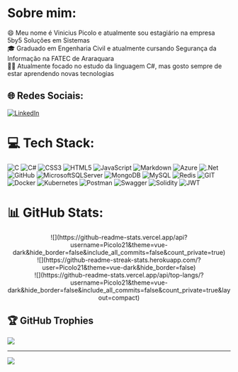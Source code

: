 # Sobre mim:
😄 Meu nome é Vinicius Picolo e atualmente sou estagiário na empresa 5by5 Soluções em Sistemas<br>🎓 Graduado em Engenharia Civil e atualmente cursando Segurança da Informação na FATEC de Araraquara<br>👩‍💻 Atualmente focado no estudo da linguagem C#, mas gosto sempre de estar aprendendo novas tecnologias<br>


## 🌐 Redes Sociais:
[![LinkedIn](https://img.shields.io/badge/LinkedIn-%230077B5.svg?logo=linkedin&logoColor=white)](https://linkedin.com/in/vinicius-picolo-1b6064171) 

# 💻 Tech Stack:
![C](https://img.shields.io/badge/c-%2300599C.svg?style=for-the-badge&logo=c&logoColor=white) ![C#](https://img.shields.io/badge/c%23-%23239120.svg?style=for-the-badge&logo=c-sharp&logoColor=white) ![CSS3](https://img.shields.io/badge/css3-%231572B6.svg?style=for-the-badge&logo=css3&logoColor=white) ![HTML5](https://img.shields.io/badge/html5-%23E34F26.svg?style=for-the-badge&logo=html5&logoColor=white) ![JavaScript](https://img.shields.io/badge/javascript-%23323330.svg?style=for-the-badge&logo=javascript&logoColor=%23F7DF1E) ![Markdown](https://img.shields.io/badge/markdown-%23000000.svg?style=for-the-badge&logo=markdown&logoColor=white) ![Azure](https://img.shields.io/badge/azure-%230072C6.svg?style=for-the-badge&logo=azure-devops&logoColor=white) ![.Net](https://img.shields.io/badge/.NET-5C2D91?style=for-the-badge&logo=.net&logoColor=white) ![GitHub](https://img.shields.io/badge/GitHub-%23121011.svg?style=for-the-badge&logo=github&logoColor=white) ![MicrosoftSQLServer](https://img.shields.io/badge/Microsoft%20SQL%20Sever-CC2927?style=for-the-badge&logo=microsoft%20sql%20server&logoColor=white) ![MongoDB](https://img.shields.io/badge/MongoDB-%234ea94b.svg?style=for-the-badge&logo=mongodb&logoColor=white) ![MySQL](https://img.shields.io/badge/mysql-%2300f.svg?style=for-the-badge&logo=mysql&logoColor=white) ![Redis](https://img.shields.io/badge/redis-%23DD0031.svg?style=for-the-badge&logo=redis&logoColor=white) ![GIT](https://img.shields.io/badge/Git-fc6d26?style=for-the-badge&logo=git&logoColor=white) ![Docker](https://img.shields.io/badge/docker-%230db7ed.svg?style=for-the-badge&logo=docker&logoColor=white) ![Kubernetes](https://img.shields.io/badge/kubernetes-%23326ce5.svg?style=for-the-badge&logo=kubernetes&logoColor=white) ![Postman](https://img.shields.io/badge/Postman-FF6C37?style=for-the-badge&logo=postman&logoColor=white) ![Swagger](https://img.shields.io/badge/-Swagger-%23Clojure?style=for-the-badge&logo=swagger&logoColor=white) ![Solidity](https://img.shields.io/badge/Solidity-%23363636.svg?style=for-the-badge&logo=solidity&logoColor=white) ![JWT](https://img.shields.io/badge/JWT-black?style=for-the-badge&logo=JSON%20web%20tokens)
# 📊 GitHub Stats:
<div align="center">
![](https://github-readme-stats.vercel.app/api?username=Picolo21&theme=vue-dark&hide_border=false&include_all_commits=false&count_private=true)<br/>
![](https://github-readme-streak-stats.herokuapp.com/?user=Picolo21&theme=vue-dark&hide_border=false)<br/>
![](https://github-readme-stats.vercel.app/api/top-langs/?username=Picolo21&theme=vue-dark&hide_border=false&include_all_commits=false&count_private=true&layout=compact)
</div>

## 🏆 GitHub Trophies
![](https://github-profile-trophy.vercel.app/?username=Picolo21&theme=radical&no-frame=false&no-bg=true&margin-w=4)

---
[![](https://visitcount.itsvg.in/api?id=Picolo21&icon=5&color=3)](https://visitcount.itsvg.in)

<!-- Proudly created with GPRM ( https://gprm.itsvg.in ) -->
